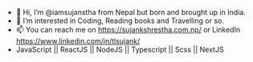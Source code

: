 - 👋 Hi, I’m @iamsujanstha from Nepal but born and brought up in India.
- 👀 I’m interested in Coding, Reading books and Travelling or so.
- 📫 You can reach me on https://sujankshrestha.com.np/ or LinkedIn https://www.linkedin.com/in/tlsujank/
- JavaScript || ReactJS || NodeJS || Typescript || Scss || NextJS

<!---
iamsujanstha/iamsujanstha is a ✨ special ✨ repository because its `README.md` (this file) appears on your GitHub profile.
You can click the Preview link to take a look at your changes.
--->
